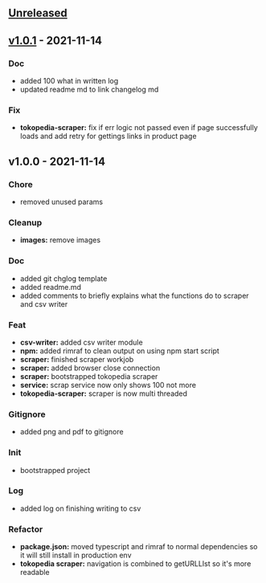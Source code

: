 <a name="unreleased"></a>
## [Unreleased]


<a name="v1.0.1"></a>
## [v1.0.1] - 2021-11-14
### Doc
- added 100 what in written log
- updated readme md to link changelog md

### Fix
- **tokopedia-scraper:** fix if err logic not passed even if page successfully loads and add retry for gettings links in product page


<a name="v1.0.0"></a>
## v1.0.0 - 2021-11-14
### Chore
- removed unused params

### Cleanup
- **images:** remove images

### Doc
- added git chglog template
- added readme.md
- added comments to briefly explains what the functions do to scraper and csv writer

### Feat
- **csv-writer:** added csv writer module
- **npm:** added rimraf to clean output on using npm start script
- **scraper:** finished scraper workjob
- **scraper:** added browser close connection
- **scraper:** bootstrapped tokopedia scraper
- **service:** scrap service now only shows 100 not more
- **tokopedia-scraper:** scraper is now multi threaded

### Gitignore
- added png and pdf to gitignore

### Init
- bootstrapped project

### Log
- added log on finishing writing to csv

### Refactor
- **package.json:** moved typescript and rimraf to normal dependencies so it will still install in production env
- **tokopedia scraper:** navigation is combined to getURLLIst so it's more readable


[Unreleased]: https://github.com/tigorlazuardi/tokopedia-web-scrapper/compare/v1.0.1...HEAD
[v1.0.1]: https://github.com/tigorlazuardi/tokopedia-web-scrapper/compare/v1.0.0...v1.0.1
